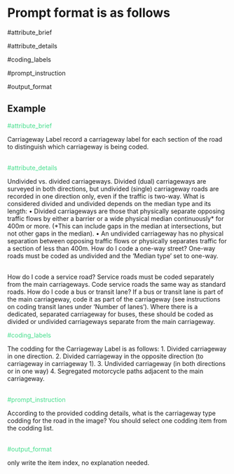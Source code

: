 # Prompt format is as follows
#attribute_brief

#attribute_details

#coding_labels

#prompt_instruction

#output_format

## Example
<p style="color:#45de8c">#attribute_brief</p>
Carriageway Label record a carriageway label for each section of the road to distinguish which carriageway is being coded. <br><br>

<p style="color:#45de8c">#attribute_details</p>
Undivided vs. divided carriageways. Divided (dual) carriageways are surveyed in both directions, but undivided (single) carriageway roads are recorded in one direction only, even if the traffic is two-way. What is considered divided and undivided depends on the median type and its length:
• Divided carriageways are those that physically separate opposing traffic flows by either a barrier or a wide physical median continuously* for 400m or more. (*This can include gaps in the median at intersections, but not other gaps in the median). 
• An undivided carriageway has no physical separation between opposing traffic flows or physically separates traffic for a section of less than 400m. How do I code a one-way street? One-way roads must be coded as undivided and the ‘Median type’ set to one-way.<br><br>

How do I code a service road? Service roads must be coded separately from the main carriageways. Code service roads the same way as standard roads. How do I code a bus or transit lane? If a bus or transit lane is part of the main carriageway, code it as part of the carriageway (see instructions on coding transit lanes under ‘Number of lanes’). Where there is a dedicated, separated carriageway for buses, these should be coded as divided or undivided carriageways separate from the main carriageway.

<p style="color:#45de8c">#coding_labels</p>
The codding for the Carriageway Label is as follows: 
1. Divided carriageway in one direction. 
2. Divided carriageway in the opposite direction (to carriageway in carriageway 1).
3. Undivided carriageway (in both directions or in one way)
4. Segregated motorcycle paths adjacent to the main carriageway.<br><br>

<p style="color:#45de8c">#prompt_instruction</p>
According to the provided codding details, what is the carriageway type codding for the road in the image? You should select one codding item from the codding list. <br><br>

<p style="color:#45de8c">#output_format</p>
only write the item index, no explanation needed.